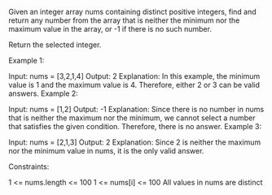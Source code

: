 Given an integer array nums containing distinct positive integers, find and return any number from the array that is neither the minimum nor the maximum value in the array, or -1 if there is no such number.

Return the selected integer.

Example 1:

Input: nums = [3,2,1,4]
Output: 2
Explanation: In this example, the minimum value is 1 and the maximum value is 4. Therefore, either 2 or 3 can be valid answers.
Example 2:

Input: nums = [1,2]
Output: -1
Explanation: Since there is no number in nums that is neither the maximum nor the minimum, we cannot select a number that satisfies the given condition. Therefore, there is no answer.
Example 3:

Input: nums = [2,1,3]
Output: 2
Explanation: Since 2 is neither the maximum nor the minimum value in nums, it is the only valid answer. 
 
Constraints:

1 <= nums.length <= 100
1 <= nums[i] <= 100
All values in nums are distinct
